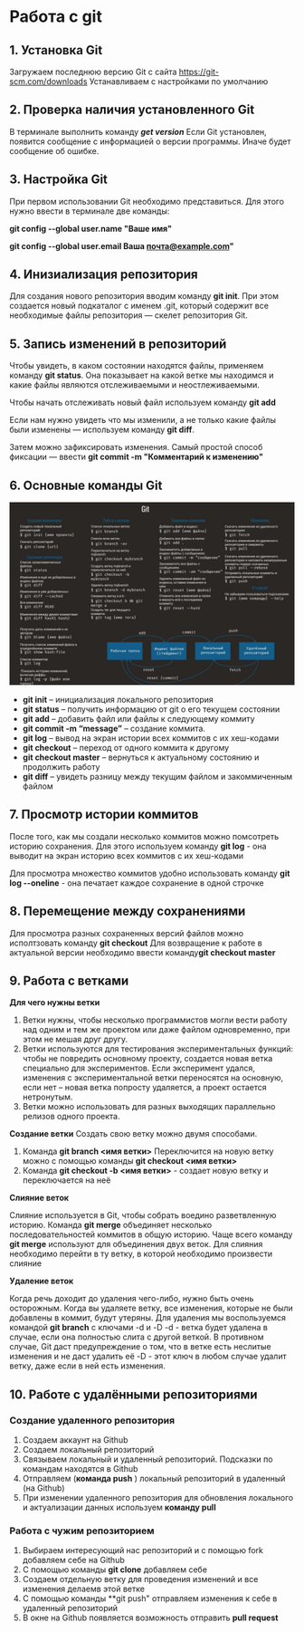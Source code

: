 # Работа с git

## 1. Установка Git
Загружаем последнюю версию Git с сайта https://git-scm.com/downloads
Устанавливаем с настройками по умолчанию
## 2. Проверка наличия установленного Git
В терминале выполнить команду ***get version***
Если Git установлен, появится сообщение с информацией о версии программы. Иначе будет сообщение об ошибке.
## 3. Настройка Git
При первом использовании Git необходимо представиться. Для этого нужно ввести в терминале две команды:

**git config --global user.name "Ваше имя"**

**git config --global user.email Ваша почта@example.com"**
## 4. Инизиализация репозитория
Для создания нового репозитория вводим команду 
**git init**. При этом создается новый подкаталог с именем .git, который содержит все необходимые файлы репозитория — скелет репозитория Git. 
## 5. Запись изменений в репозиторий
Чтобы увидеть, в каком состоянии находятся файлы, применяем команду  **git status**.
Она показывает на какой ветке мы находимся и какие файлы являются отслеживаемыми и неостлеживаемыми. 

Чтобы начать отслеживать новый файл  используем команду **git add**

Если нам нужно увидеть что мы изменили, а не только какие файлы были изменены —  используем команду  **git diff**. 

Затем можно зафиксировать изменения. 
Самый простой способ фиксации — ввести **git commit -m "Комментарий к изменению"**

## 6. Основные команды Git
![Основные команды Git](git_command.jpg)
* **git init** – инициализация локального репозитория
* **git status** – получить информацию от git о его текущем состоянии
* **git add** – добавить файл или файлы к следующему коммиту
* **git commit -m “message”** – создание коммита.
* **git log** – вывод на экран истории всех коммитов с их хеш-кодами
* **git checkout** – переход от одного коммита к другому
* **git checkout master** – вернуться к актуальному состоянию и продолжить работу
* **git diff** – увидеть разницу между текущим файлом и закоммиченным файлом

## 7. Просмотр истории коммитов

После того, как мы создали несколько коммитов можно помсотреть историю сохранения.
Для этого используем команду **git log** - она выводит на экран историю всех коммитов с их хеш-кодами

Для просмотра множество коммитов удобно использовать команду **git log --oneline**  - она печатает каждое сохранение в одной строчке

## 8. Перемещение между сохранениями
Для просмотра разных сохраненных версий файлов можно исполтзовать команду  **git checkout**
Для возвращение к работе в актуальной версии необходимо ввести команду**git checkout master**

## 9. Работа с ветками
**Для чего нужны ветки**
1. Ветки нужны, чтобы несколько программистов могли вести работу над одним и тем же проектом или даже файлом одновременно, при этом не мешая друг другу.
2. Ветки используются для тестирования экспериментальных функций: чтобы не повредить основному проекту, создается новая ветка специально для экспериментов. Если эксперимент удался, изменения с экспериментальной ветки переносятся на основную, если нет – новая ветка попросту удаляется, а проект остается нетронутым.
3. Ветки можно использовать для разных выходящих параллельно релизов одного проекта. 

**Cоздание ветки**
Создать свою ветку можно двумя способами.
1. Команда **git branch <имя ветки>**
  Переключится на новую ветку можно с помощью команды **git checkout <имя ветки>**
2. Команда **git checkout -b <имя ветки>** - создает новую ветку и переключается на неё

**Слияние веток**

Слияние используется в Git, чтобы собрать воедино разветвленную историю.
Команда **git merge** объединяет несколько последовательностей коммитов в общую историю. Чаще всего команду **git merge** используют для объединения двух веток. 
Для слияния необходимо перейти в ту ветку, в которой необходимо произвести слияние


**Удаление веток**

Когда речь доходит до удаления чего-либо, нужно быть очень осторожным. Когда вы удаляете ветку, все изменения, которые не были добавлены в коммит, будут утеряны.
Для удаления мы воспользуемся командой **git branch** с ключами -d и -D
-d - ветка будет удалена в случае, если она полностью слита с другой веткой. В противном случае, Git даст предупреждение о том, что в ветке есть неслитые изменения и не даст удалить её
-D - этот ключ в любом случае удалит ветку, даже если в ней есть изменения.

## 10. Работе с удалёнными репозиториями
### Создание удаленного репозитория
1. Cоздаем аккаунт на Github
2. Создаем локальный репозиторий
3. Связываем локальный и удаленный репозиторий. Подсказки по командам находятся в Github
4. Отправляем (**команда push** ) локальный репозиторий в удаленный (на Github)
5. При изменении удаленного репозитория для обновления локального и актуализации данных используем **команду pull**
### Работа с чужим репозиторием
1. Выбираем интересующий нас репозиторий и с помощью fork добавляем себе на Github
2. C помощью команды **git clone** добавляем себе 
3. Создаем отдельную ветку для проведения изменений и все изменения делаемв этой ветке
4. С помощью команды **git push" отправляем изменения к себе в удаленный репозиторий
5. В окне на Github появляется возможность отправить **pull request**